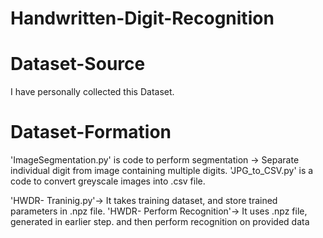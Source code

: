 # Handwritten-Digit-Recognition

# Dataset-Source

I have personally collected this Dataset. 

# Dataset-Formation

'ImageSegmentation.py' is code to perform segmentation -> Separate individual digit from image containing multiple digits.
'JPG_to_CSV.py' is a code to convert greyscale images into .csv file.

'HWDR- Traninig.py'-> It takes training dataset, and store trained parameters in .npz file.
'HWDR- Perform Recognition'-> It uses .npz file, generated in earlier step. and then perform recognition on provided data

